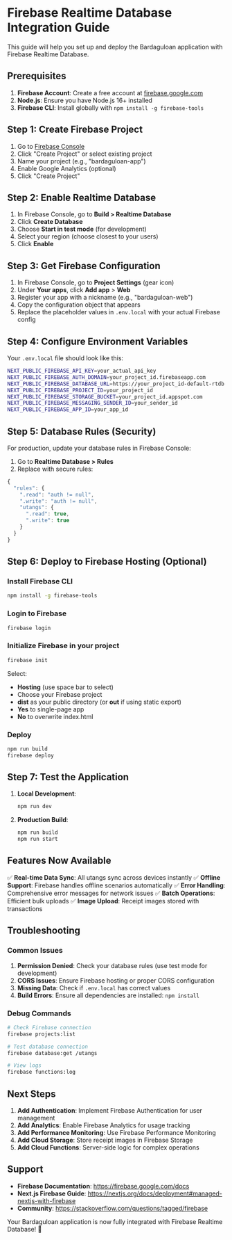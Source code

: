 # Firebase Realtime Database Integration Guide

This guide will help you set up and deploy the Bardaguloan application with Firebase Realtime Database.

## Prerequisites

1. **Firebase Account**: Create a free account at [firebase.google.com](https://firebase.google.com)
2. **Node.js**: Ensure you have Node.js 16+ installed
3. **Firebase CLI**: Install globally with `npm install -g firebase-tools`

## Step 1: Create Firebase Project

1. Go to [Firebase Console](https://console.firebase.google.com)
2. Click "Create Project" or select existing project
3. Name your project (e.g., "bardaguloan-app")
4. Enable Google Analytics (optional)
5. Click "Create Project"

## Step 2: Enable Realtime Database

1. In Firebase Console, go to **Build > Realtime Database**
2. Click **Create Database**
3. Choose **Start in test mode** (for development)
4. Select your region (choose closest to your users)
5. Click **Enable**

## Step 3: Get Firebase Configuration

1. In Firebase Console, go to **Project Settings** (gear icon)
2. Under **Your apps**, click **Add app** > **Web**
3. Register your app with a nickname (e.g., "bardaguloan-web")
4. Copy the configuration object that appears
5. Replace the placeholder values in `.env.local` with your actual Firebase config

## Step 4: Configure Environment Variables

Your `.env.local` file should look like this:

```bash
NEXT_PUBLIC_FIREBASE_API_KEY=your_actual_api_key
NEXT_PUBLIC_FIREBASE_AUTH_DOMAIN=your_project_id.firebaseapp.com
NEXT_PUBLIC_FIREBASE_DATABASE_URL=https://your_project_id-default-rtdb.firebaseio.com
NEXT_PUBLIC_FIREBASE_PROJECT_ID=your_project_id
NEXT_PUBLIC_FIREBASE_STORAGE_BUCKET=your_project_id.appspot.com
NEXT_PUBLIC_FIREBASE_MESSAGING_SENDER_ID=your_sender_id
NEXT_PUBLIC_FIREBASE_APP_ID=your_app_id
```

## Step 5: Database Rules (Security)

For production, update your database rules in Firebase Console:

1. Go to **Realtime Database > Rules**
2. Replace with secure rules:

```javascript
{
  "rules": {
    ".read": "auth != null",
    ".write": "auth != null",
    "utangs": {
      ".read": true,
      ".write": true
    }
  }
}
```

## Step 6: Deploy to Firebase Hosting (Optional)

### Install Firebase CLI
```bash
npm install -g firebase-tools
```

### Login to Firebase
```bash
firebase login
```

### Initialize Firebase in your project
```bash
firebase init
```

Select:
- **Hosting** (use space bar to select)
- Choose your Firebase project
- **dist** as your public directory (or **out** if using static export)
- **Yes** to single-page app
- **No** to overwrite index.html

### Deploy
```bash
npm run build
firebase deploy
```

## Step 7: Test the Application

1. **Local Development**:
   ```bash
   npm run dev
   ```

2. **Production Build**:
   ```bash
   npm run build
   npm run start
   ```

## Features Now Available

✅ **Real-time Data Sync**: All utangs sync across devices instantly
✅ **Offline Support**: Firebase handles offline scenarios automatically
✅ **Error Handling**: Comprehensive error messages for network issues
✅ **Batch Operations**: Efficient bulk uploads
✅ **Image Upload**: Receipt images stored with transactions

## Troubleshooting

### Common Issues

1. **Permission Denied**: Check your database rules (use test mode for development)
2. **CORS Issues**: Ensure Firebase hosting or proper CORS configuration
3. **Missing Data**: Check if `.env.local` has correct values
4. **Build Errors**: Ensure all dependencies are installed: `npm install`

### Debug Commands

```bash
# Check Firebase connection
firebase projects:list

# Test database connection
firebase database:get /utangs

# View logs
firebase functions:log
```

## Next Steps

1. **Add Authentication**: Implement Firebase Authentication for user management
2. **Add Analytics**: Enable Firebase Analytics for usage tracking
3. **Add Performance Monitoring**: Use Firebase Performance Monitoring
4. **Add Cloud Storage**: Store receipt images in Firebase Storage
5. **Add Cloud Functions**: Server-side logic for complex operations

## Support

- **Firebase Documentation**: https://firebase.google.com/docs
- **Next.js Firebase Guide**: https://nextjs.org/docs/deployment#managed-nextjs-with-firebase
- **Community**: https://stackoverflow.com/questions/tagged/firebase

Your Bardaguloan application is now fully integrated with Firebase Realtime Database! 🚀